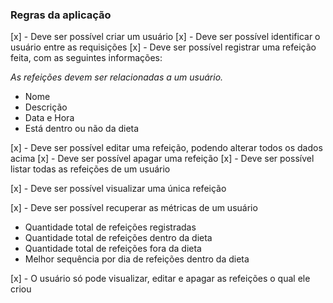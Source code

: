 ### Regras da aplicação

[x] - Deve ser possível criar um usuário
[x] - Deve ser possível identificar o usuário entre as requisições
[x] - Deve ser possível registrar uma refeição feita, com as seguintes informações:

_As refeições devem ser relacionadas a um usuário._

- Nome
- Descrição
- Data e Hora
- Está dentro ou não da dieta

[x] - Deve ser possível editar uma refeição, podendo alterar todos os dados acima
[x] - Deve ser possível apagar uma refeição
[x] - Deve ser possível listar todas as refeições de um usuário

[x] - Deve ser possível visualizar uma única refeição

[x] - Deve ser possível recuperar as métricas de um usuário

- Quantidade total de refeições registradas
- Quantidade total de refeições dentro da dieta
- Quantidade total de refeições fora da dieta
- Melhor sequência por dia de refeições dentro da dieta

[x] - O usuário só pode visualizar, editar e apagar as refeições o qual ele criou
